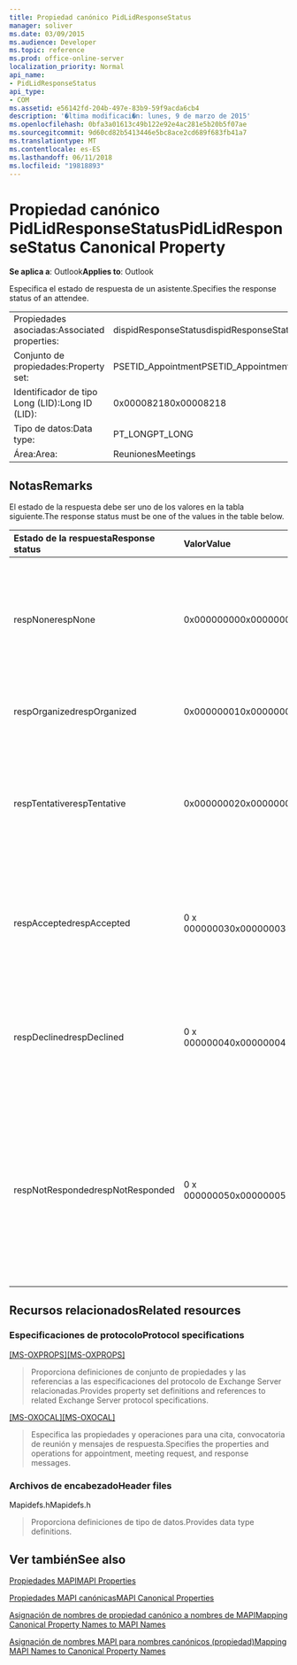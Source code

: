 ```yaml
---
title: Propiedad canónico PidLidResponseStatus
manager: soliver
ms.date: 03/09/2015
ms.audience: Developer
ms.topic: reference
ms.prod: office-online-server
localization_priority: Normal
api_name:
- PidLidResponseStatus
api_type:
- COM
ms.assetid: e56142fd-204b-497e-83b9-59f9acda6cb4
description: '�ltima modificaci�n: lunes, 9 de marzo de 2015'
ms.openlocfilehash: 0bfa3a01613c49b122e92e4ac281e5b20b5f07ae
ms.sourcegitcommit: 9d60cd82b5413446e5bc8ace2cd689f683fb41a7
ms.translationtype: MT
ms.contentlocale: es-ES
ms.lasthandoff: 06/11/2018
ms.locfileid: "19818893"
---
```

# <a name="pidlidresponsestatus-canonical-property"></a><span data-ttu-id="a9391-103">Propiedad canónico PidLidResponseStatus</span><span class="sxs-lookup"><span data-stu-id="a9391-103">PidLidResponseStatus Canonical Property</span></span>

  
  
<span data-ttu-id="a9391-104">**Se aplica a**: Outlook</span><span class="sxs-lookup"><span data-stu-id="a9391-104">**Applies to**: Outlook</span></span> 
  
<span data-ttu-id="a9391-105">Especifica el estado de respuesta de un asistente.</span><span class="sxs-lookup"><span data-stu-id="a9391-105">Specifies the response status of an attendee.</span></span>
  
|||
|:-----|:-----|
|<span data-ttu-id="a9391-106">Propiedades asociadas:</span><span class="sxs-lookup"><span data-stu-id="a9391-106">Associated properties:</span></span>  <br/> |<span data-ttu-id="a9391-107">dispidResponseStatus</span><span class="sxs-lookup"><span data-stu-id="a9391-107">dispidResponseStatus</span></span>  <br/> |
|<span data-ttu-id="a9391-108">Conjunto de propiedades:</span><span class="sxs-lookup"><span data-stu-id="a9391-108">Property set:</span></span>  <br/> |<span data-ttu-id="a9391-109">PSETID_Appointment</span><span class="sxs-lookup"><span data-stu-id="a9391-109">PSETID_Appointment</span></span>  <br/> |
|<span data-ttu-id="a9391-110">Identificador de tipo Long (LID):</span><span class="sxs-lookup"><span data-stu-id="a9391-110">Long ID (LID):</span></span>  <br/> |<span data-ttu-id="a9391-111">0x00008218</span><span class="sxs-lookup"><span data-stu-id="a9391-111">0x00008218</span></span>  <br/> |
|<span data-ttu-id="a9391-112">Tipo de datos:</span><span class="sxs-lookup"><span data-stu-id="a9391-112">Data type:</span></span>  <br/> |<span data-ttu-id="a9391-113">PT_LONG</span><span class="sxs-lookup"><span data-stu-id="a9391-113">PT_LONG</span></span>  <br/> |
|<span data-ttu-id="a9391-114">Área:</span><span class="sxs-lookup"><span data-stu-id="a9391-114">Area:</span></span>  <br/> |<span data-ttu-id="a9391-115">Reuniones</span><span class="sxs-lookup"><span data-stu-id="a9391-115">Meetings</span></span>  <br/> |
   
## <a name="remarks"></a><span data-ttu-id="a9391-116">Notas</span><span class="sxs-lookup"><span data-stu-id="a9391-116">Remarks</span></span>

<span data-ttu-id="a9391-117">El estado de la respuesta debe ser uno de los valores en la tabla siguiente.</span><span class="sxs-lookup"><span data-stu-id="a9391-117">The response status must be one of the values in the table below.</span></span>
  
|<span data-ttu-id="a9391-118">**Estado de la respuesta**</span><span class="sxs-lookup"><span data-stu-id="a9391-118">**Response status**</span></span>|<span data-ttu-id="a9391-119">**Valor**</span><span class="sxs-lookup"><span data-stu-id="a9391-119">**Value**</span></span>|<span data-ttu-id="a9391-120">**Descripción**</span><span class="sxs-lookup"><span data-stu-id="a9391-120">**Description**</span></span>|
|:-----|:-----|:-----|
|<span data-ttu-id="a9391-121">respNone</span><span class="sxs-lookup"><span data-stu-id="a9391-121">respNone</span></span>  <br/> |<span data-ttu-id="a9391-122">0x00000000</span><span class="sxs-lookup"><span data-stu-id="a9391-122">0x00000000</span></span>  <br/> |<span data-ttu-id="a9391-123">No hay respuesta es necesaria para este objeto.</span><span class="sxs-lookup"><span data-stu-id="a9391-123">No response is required for this object.</span></span> <span data-ttu-id="a9391-124">Este es el caso de objetos de citas y objetos de respuesta de la reunión.</span><span class="sxs-lookup"><span data-stu-id="a9391-124">This is the case for appointment objects and meeting response objects.</span></span>  <br/> |
|<span data-ttu-id="a9391-125">respOrganized</span><span class="sxs-lookup"><span data-stu-id="a9391-125">respOrganized</span></span>  <br/> |<span data-ttu-id="a9391-126">0x00000001</span><span class="sxs-lookup"><span data-stu-id="a9391-126">0x00000001</span></span>  <br/> |<span data-ttu-id="a9391-127">Al que pertenece el organizador de esta reunión.</span><span class="sxs-lookup"><span data-stu-id="a9391-127">This meeting belongs to the organizer.</span></span>  <br/> |
|<span data-ttu-id="a9391-128">respTentative</span><span class="sxs-lookup"><span data-stu-id="a9391-128">respTentative</span></span>  <br/> |<span data-ttu-id="a9391-129">0x00000002</span><span class="sxs-lookup"><span data-stu-id="a9391-129">0x00000002</span></span>  <br/> |<span data-ttu-id="a9391-130">Este valor en la reunión del asistente indica que el asistente ha aceptado provisionalmente la convocatoria de reunión.</span><span class="sxs-lookup"><span data-stu-id="a9391-130">This value on the attendee's meeting indicates that the attendee has tentatively accepted the meeting request.</span></span>  <br/> |
|<span data-ttu-id="a9391-131">respAccepted</span><span class="sxs-lookup"><span data-stu-id="a9391-131">respAccepted</span></span>  <br/> |<span data-ttu-id="a9391-132">0 x 00000003</span><span class="sxs-lookup"><span data-stu-id="a9391-132">0x00000003</span></span>  <br/> |<span data-ttu-id="a9391-133">Este valor en t de reunión del asistente indica que el asistente ha aceptado la convocatoria de reunión.</span><span class="sxs-lookup"><span data-stu-id="a9391-133">This value on the attendee's meeting t indicates that the attendee has accepted the meeting request.</span></span>  <br/> |
|<span data-ttu-id="a9391-134">respDeclined</span><span class="sxs-lookup"><span data-stu-id="a9391-134">respDeclined</span></span>  <br/> |<span data-ttu-id="a9391-135">0 x 00000004</span><span class="sxs-lookup"><span data-stu-id="a9391-135">0x00000004</span></span>  <br/> |<span data-ttu-id="a9391-136">Este valor en la reunión del asistente indica que el asistente ha rechazado la convocatoria de reunión.</span><span class="sxs-lookup"><span data-stu-id="a9391-136">This value on the attendee's meeting indicates that the attendee has declined the meeting request.</span></span>  <br/> |
|<span data-ttu-id="a9391-137">respNotResponded</span><span class="sxs-lookup"><span data-stu-id="a9391-137">respNotResponded</span></span>  <br/> |<span data-ttu-id="a9391-138">0 x 00000005</span><span class="sxs-lookup"><span data-stu-id="a9391-138">0x00000005</span></span>  <br/> |<span data-ttu-id="a9391-139">Este valor en la reunión del asistente indica que el asistente no ha respondido.</span><span class="sxs-lookup"><span data-stu-id="a9391-139">This value on the attendee's meeting indicates the attendee has not yet responded.</span></span> <span data-ttu-id="a9391-140">Este valor se encuentra en la convocatoria de reunión, la actualización de la reunión y la cancelación de la reunión.</span><span class="sxs-lookup"><span data-stu-id="a9391-140">This value is on the meeting request, meeting update, and meeting cancelation.</span></span>  <br/> |
   
## <a name="related-resources"></a><span data-ttu-id="a9391-141">Recursos relacionados</span><span class="sxs-lookup"><span data-stu-id="a9391-141">Related resources</span></span>

### <a name="protocol-specifications"></a><span data-ttu-id="a9391-142">Especificaciones de protocolo</span><span class="sxs-lookup"><span data-stu-id="a9391-142">Protocol specifications</span></span>

<span data-ttu-id="a9391-143">[[MS-OXPROPS]](http://msdn.microsoft.com/library/f6ab1613-aefe-447d-a49c-18217230b148%28Office.15%29.aspx)</span><span class="sxs-lookup"><span data-stu-id="a9391-143">[[MS-OXPROPS]](http://msdn.microsoft.com/library/f6ab1613-aefe-447d-a49c-18217230b148%28Office.15%29.aspx)</span></span>
  
> <span data-ttu-id="a9391-144">Proporciona definiciones de conjunto de propiedades y las referencias a las especificaciones del protocolo de Exchange Server relacionadas.</span><span class="sxs-lookup"><span data-stu-id="a9391-144">Provides property set definitions and references to related Exchange Server protocol specifications.</span></span>
    
<span data-ttu-id="a9391-145">[[MS-OXOCAL]](http://msdn.microsoft.com/library/09861fde-c8e4-4028-9346-e7c214cfdba1%28Office.15%29.aspx)</span><span class="sxs-lookup"><span data-stu-id="a9391-145">[[MS-OXOCAL]](http://msdn.microsoft.com/library/09861fde-c8e4-4028-9346-e7c214cfdba1%28Office.15%29.aspx)</span></span>
  
> <span data-ttu-id="a9391-146">Especifica las propiedades y operaciones para una cita, convocatoria de reunión y mensajes de respuesta.</span><span class="sxs-lookup"><span data-stu-id="a9391-146">Specifies the properties and operations for appointment, meeting request, and response messages.</span></span>
    
### <a name="header-files"></a><span data-ttu-id="a9391-147">Archivos de encabezado</span><span class="sxs-lookup"><span data-stu-id="a9391-147">Header files</span></span>

<span data-ttu-id="a9391-148">Mapidefs.h</span><span class="sxs-lookup"><span data-stu-id="a9391-148">Mapidefs.h</span></span>
  
> <span data-ttu-id="a9391-149">Proporciona definiciones de tipo de datos.</span><span class="sxs-lookup"><span data-stu-id="a9391-149">Provides data type definitions.</span></span>
    
## <a name="see-also"></a><span data-ttu-id="a9391-150">Ver también</span><span class="sxs-lookup"><span data-stu-id="a9391-150">See also</span></span>



[<span data-ttu-id="a9391-151">Propiedades MAPI</span><span class="sxs-lookup"><span data-stu-id="a9391-151">MAPI Properties</span></span>](mapi-properties.md)
  
[<span data-ttu-id="a9391-152">Propiedades MAPI canónicas</span><span class="sxs-lookup"><span data-stu-id="a9391-152">MAPI Canonical Properties</span></span>](mapi-canonical-properties.md)
  
[<span data-ttu-id="a9391-153">Asignación de nombres de propiedad canónico a nombres de MAPI</span><span class="sxs-lookup"><span data-stu-id="a9391-153">Mapping Canonical Property Names to MAPI Names</span></span>](mapping-canonical-property-names-to-mapi-names.md)
  
[<span data-ttu-id="a9391-154">Asignación de nombres MAPI para nombres canónicos (propiedad)</span><span class="sxs-lookup"><span data-stu-id="a9391-154">Mapping MAPI Names to Canonical Property Names</span></span>](mapping-mapi-names-to-canonical-property-names.md)

